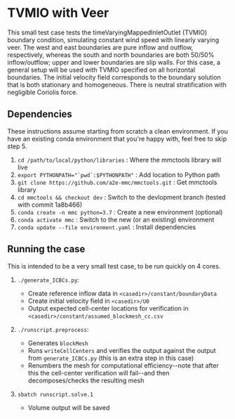 # TVMIO with Veer

This small test case tests the timeVaryingMappedInletOutlet (TVMIO) boundary
condition, simulating constant wind speed with linearly varying veer. The west
and east boundaries are pure inflow and outflow, respectively, whereas the 
south and north boundaries are both 50/50% inflow/outflow; upper and lower
boundaries are slip walls. For this case, a general setup will be used with
TVMIO specified on all horizontal boundaries. The initial velocity field
corresponds to the boundary solution that is both stationary and homogeneous.
There is neutral stratification with negligible Coriolis force.

## Dependencies
These instructions assume starting from scratch a clean environment. If you
have an existing conda environment that you're happy with, feel free to skip
step 5.

1. `cd /path/to/local/python/libraries` : Where the mmctools library will live
2. ``export PYTHONPATH="`pwd`:$PYTHONPATH"`` : Add location to Python path
3. `git clone https://github.com/a2e-mmc/mmctools.git` : Get mmctools library
4. `cd mmctools && checkout dev` : Switch to the devlopment branch (tested with
   commit 1a8b466)
5. `conda create -n mmc python=3.7` : Create a new environment (optional)
6. `conda activate mmc` : Switch to the new (or an existing) environment
7. `conda update --file environment.yaml` : Install dependencies

## Running the case
This is intended to be a very small test case, to be run quickly on 4 cores.

1. `./generate_ICBCs.py`:

    - Create reference inflow data in `<casedir>/constant/boundaryData`
    - Create initial velocity field in `<casedir>/U0`
    - Output expected cell-center locations for verification in
      `<casedir>/constant/assumed_blockmesh_cc.csv`

2. `./runscript.preprocess`:

    - Generates `blockMesh`
    - Runs `writeCellCenters` and verifies the output against the output from
      `generate_ICBCs.py` (this is an extra step in this case)
    - Renumbers the mesh for computational efficiency--note that after this
      the cell-center verification will fail--and then decomposes/checks the
      resulting mesh

3. `sbatch runscript.solve.1`

    - Volume output will be saved 
